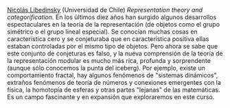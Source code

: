 [Nicolás Libedinsky](https://nicolaslibedinsky.cl) (Universidad de Chile)
_Representation theory and categorification._ En los últimos diez años han surgido algunos desarrollos espectaculares en la teoría de la representación (de objetos como el grupo simétrico o el grupo lineal especial). Se conocían muchas cosas en característica cero y se conjeturaba que en característica positiva ellas estaban controladas por el mismo tipo de objetos. Pero ahora se sabe que este conjunto de conjeturas es falso, y la nueva comprensión de la teoría de la representación modular es mucho más rica, profunda y sorprendente (aunque sólo conocemos la punta del iceberg). Por ejemplo, existe un comportamiento fractal, hay algunos fenómenos de "sistemas dinámicos", extraños fenómenos de teoría de números y conexiones emergentes con la física, la homotopía de esferas y otras partes "lejanas" de las matemáticas. Es un campo fascinante y en expansión que exploraremos en este curso.